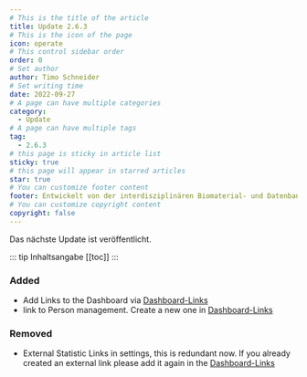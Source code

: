 ```yaml
---
# This is the title of the article
title: Update 2.6.3
# This is the icon of the page
icon: operate
# This control sidebar order
order: 0
# Set author
author: Timo Schneider
# Set writing time
date: 2022-09-27
# A page can have multiple categories
category:
  - Update
# A page can have multiple tags
tag:
  - 2.6.3
# this page is sticky in article list
sticky: true
# this page will appear in starred articles
star: true
# You can customize footer content
footer: Entwickelt von der interdisziplinären Biomaterial- und Datenbank Frankfurt (iBDF)
# You can customize copyright content
copyright: false
---
```


Das nächste Update ist veröffentlicht.

<!-- more -->
::: tip Inhaltsangabe
[[toc]]
:::

### Added
- Add Links to the Dashboard via [Dashboard-Links](../features/dashboard-links.md)
- link to Person management. Create a new one in [Dashboard-Links](../features/dashboard-links.md)
### Removed
- External Statistic Links in settings, this is redundant now. If you already created an external link please add it again in the [Dashboard-Links](../features/dashboard-links.md)

